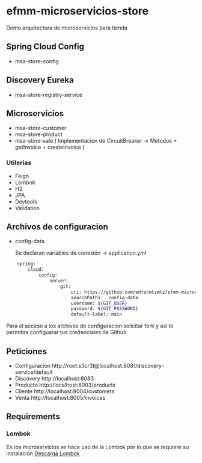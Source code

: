 # efmm-microservicios-store
Demo arquitectura de microservicios para tienda

## Spring Cloud Config
- msa-store-config

## Discovery Eureka
- msa-store-registry-service		

## Microservicios
- msa-store-customer
- msa-store-product
- msa-store-sale	( Implementacion de CircuitBreaker -> Metodos = getInvoice + createInvoice )

### Utilerias
- Feign
- Lombok
- H2
- JPA
- Devtools
- Validation

## Archivos de configuracion
- config-data

	Se declaran variables de conexión -> application.yml

```sh
	spring:
		cloud:
	    	config:
	      		server:
	        		git:
	          			uri: https://github.com/edfermtzmtz/efmm-microservicios-store.git
						searchPaths:  config-data
						username: ${GIT_USER}
						password: ${GIT_PASSWORD}
						default-label: main
```
Para el acceso a los archivos de configuracion solicitar fork y asi te permitira configuarar tus credenciales de Github

## Peticiones
- Configuracion http://root:s3cr3t@localhost:8081/discovery-service/default
- Discovery		http://localhost:8083
- Producto		http://localhost:8003/products
- Cliente		http://localhost:8004/customers
- Venta			http://localhost:8005/invoices

## Requirements

### Lombok
En los microservicios se hace uso de la Lombok por lo que se requiere su instalación
	[Descarga Lombok](https://projectlombok.org/)
